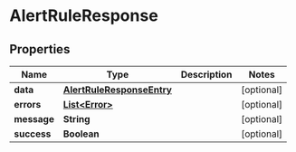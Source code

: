 # AlertRuleResponse

## Properties

| Name        | Type                                                    | Description | Notes      |
| ----------- | ------------------------------------------------------- | ----------- | ---------- |
| **data**    | [**AlertRuleResponseEntry**](AlertRuleResponseEntry.md) |             | [optional] |
| **errors**  | [**List&lt;Error&gt;**](Error.md)                       |             | [optional] |
| **message** | **String**                                              |             | [optional] |
| **success** | **Boolean**                                             |             | [optional] |
